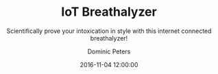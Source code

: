 ---
layout:     post
title:      "IoT Breathalyzer"
subtitle:   "Scientifically prove your intoxication in style with this internet connected breathalyzer!"
date:       2016-11-04 12:00:00
categories: projects
author:     "Dominic Peters"
header-img: "img/post-bg-06.jpg"
---